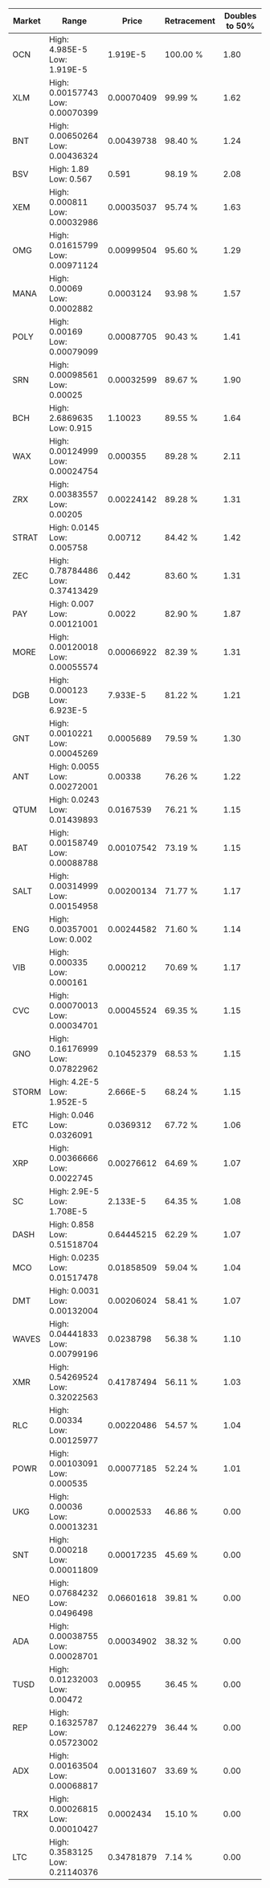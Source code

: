| Market | Range | Price| Retracement | Doubles to 50% |
| --- | --- | --- | --- | --- |
| OCN | High: 4.985E-5<br />Low: 1.919E-5 | 1.919E-5 | 100.00 % | 1.80 |
| XLM | High: 0.00157743<br />Low: 0.00070399 | 0.00070409 | 99.99 % | 1.62 |
| BNT | High: 0.00650264<br />Low: 0.00436324 | 0.00439738 | 98.40 % | 1.24 |
| BSV | High: 1.89<br />Low: 0.567 | 0.591 | 98.19 % | 2.08 |
| XEM | High: 0.000811<br />Low: 0.00032986 | 0.00035037 | 95.74 % | 1.63 |
| OMG | High: 0.01615799<br />Low: 0.00971124 | 0.00999504 | 95.60 % | 1.29 |
| MANA | High: 0.00069<br />Low: 0.0002882 | 0.0003124 | 93.98 % | 1.57 |
| POLY | High: 0.00169<br />Low: 0.00079099 | 0.00087705 | 90.43 % | 1.41 |
| SRN | High: 0.00098561<br />Low: 0.00025 | 0.00032599 | 89.67 % | 1.90 |
| BCH | High: 2.6869635<br />Low: 0.915 | 1.10023 | 89.55 % | 1.64 |
| WAX | High: 0.00124999<br />Low: 0.00024754 | 0.000355 | 89.28 % | 2.11 |
| ZRX | High: 0.00383557<br />Low: 0.00205 | 0.00224142 | 89.28 % | 1.31 |
| STRAT | High: 0.0145<br />Low: 0.005758 | 0.00712 | 84.42 % | 1.42 |
| ZEC | High: 0.78784486<br />Low: 0.37413429 | 0.442 | 83.60 % | 1.31 |
| PAY | High: 0.007<br />Low: 0.00121001 | 0.0022 | 82.90 % | 1.87 |
| MORE | High: 0.00120018<br />Low: 0.00055574 | 0.00066922 | 82.39 % | 1.31 |
| DGB | High: 0.000123<br />Low: 6.923E-5 | 7.933E-5 | 81.22 % | 1.21 |
| GNT | High: 0.0010221<br />Low: 0.00045269 | 0.0005689 | 79.59 % | 1.30 |
| ANT | High: 0.0055<br />Low: 0.00272001 | 0.00338 | 76.26 % | 1.22 |
| QTUM | High: 0.0243<br />Low: 0.01439893 | 0.0167539 | 76.21 % | 1.15 |
| BAT | High: 0.00158749<br />Low: 0.00088788 | 0.00107542 | 73.19 % | 1.15 |
| SALT | High: 0.00314999<br />Low: 0.00154958 | 0.00200134 | 71.77 % | 1.17 |
| ENG | High: 0.00357001<br />Low: 0.002 | 0.00244582 | 71.60 % | 1.14 |
| VIB | High: 0.000335<br />Low: 0.000161 | 0.000212 | 70.69 % | 1.17 |
| CVC | High: 0.00070013<br />Low: 0.00034701 | 0.00045524 | 69.35 % | 1.15 |
| GNO | High: 0.16176999<br />Low: 0.07822962 | 0.10452379 | 68.53 % | 1.15 |
| STORM | High: 4.2E-5<br />Low: 1.952E-5 | 2.666E-5 | 68.24 % | 1.15 |
| ETC | High: 0.046<br />Low: 0.0326091 | 0.0369312 | 67.72 % | 1.06 |
| XRP | High: 0.00366666<br />Low: 0.0022745 | 0.00276612 | 64.69 % | 1.07 |
| SC | High: 2.9E-5<br />Low: 1.708E-5 | 2.133E-5 | 64.35 % | 1.08 |
| DASH | High: 0.858<br />Low: 0.51518704 | 0.64445215 | 62.29 % | 1.07 |
| MCO | High: 0.0235<br />Low: 0.01517478 | 0.01858509 | 59.04 % | 1.04 |
| DMT | High: 0.0031<br />Low: 0.00132004 | 0.00206024 | 58.41 % | 1.07 |
| WAVES | High: 0.04441833<br />Low: 0.00799196 | 0.0238798 | 56.38 % | 1.10 |
| XMR | High: 0.54269524<br />Low: 0.32022563 | 0.41787494 | 56.11 % | 1.03 |
| RLC | High: 0.00334<br />Low: 0.00125977 | 0.00220486 | 54.57 % | 1.04 |
| POWR | High: 0.00103091<br />Low: 0.000535 | 0.00077185 | 52.24 % | 1.01 |
| UKG | High: 0.00036<br />Low: 0.00013231 | 0.0002533 | 46.86 % | 0.00 |
| SNT | High: 0.000218<br />Low: 0.00011809 | 0.00017235 | 45.69 % | 0.00 |
| NEO | High: 0.07684232<br />Low: 0.0496498 | 0.06601618 | 39.81 % | 0.00 |
| ADA | High: 0.00038755<br />Low: 0.00028701 | 0.00034902 | 38.32 % | 0.00 |
| TUSD | High: 0.01232003<br />Low: 0.00472 | 0.00955 | 36.45 % | 0.00 |
| REP | High: 0.16325787<br />Low: 0.05723002 | 0.12462279 | 36.44 % | 0.00 |
| ADX | High: 0.00163504<br />Low: 0.00068817 | 0.00131607 | 33.69 % | 0.00 |
| TRX | High: 0.00026815<br />Low: 0.00010427 | 0.0002434 | 15.10 % | 0.00 |
| LTC | High: 0.3583125<br />Low: 0.21140376 | 0.34781879 | 7.14 % | 0.00 |
